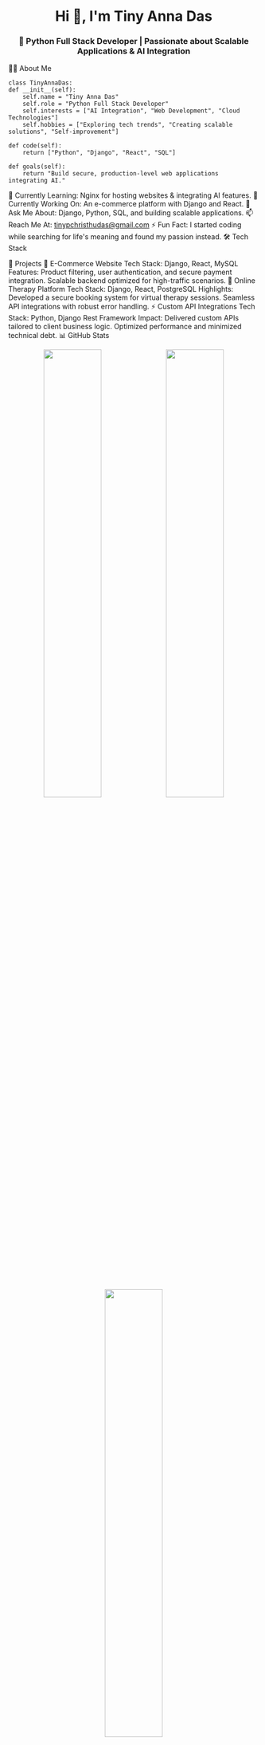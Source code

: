 <h1 align="center">Hi 👋, I'm Tiny Anna Das</h1> <h3 align="center">🚀 Python Full Stack Developer | Passionate about Scalable Applications & AI Integration</h3>
👩‍💻 About Me
    
    class TinyAnnaDas:
    def __init__(self):
        self.name = "Tiny Anna Das"
        self.role = "Python Full Stack Developer"
        self.interests = ["AI Integration", "Web Development", "Cloud Technologies"]
        self.hobbies = ["Exploring tech trends", "Creating scalable solutions", "Self-improvement"]
        
    def code(self):
        return ["Python", "Django", "React", "SQL"]

    def goals(self):
        return "Build secure, production-level web applications integrating AI."

🌱 Currently Learning: Nginx for hosting websites & integrating AI features.
🔭 Currently Working On: An e-commerce platform with Django and React.
💬 Ask Me About: Django, Python, SQL, and building scalable applications.
📫 Reach Me At: tinypchristhudas@gmail.com
⚡ Fun Fact: I started coding while searching for life's meaning and found my passion instead.
🛠 Tech Stack

💼 Projects
🛒 E-Commerce Website
Tech Stack: Django, React, MySQL
Features:
Product filtering, user authentication, and secure payment integration.
Scalable backend optimized for high-traffic scenarios.
🧠 Online Therapy Platform
Tech Stack: Django, React, PostgreSQL
Highlights:
Developed a secure booking system for virtual therapy sessions.
Seamless API integrations with robust error handling.
⚡ Custom API Integrations
Tech Stack: Python, Django Rest Framework
Impact:
Delivered custom APIs tailored to client business logic.
Optimized performance and minimized technical debt.
📊 GitHub Stats
<p align="center"> <img width="48%" src="https://github-readme-stats.vercel.app/api?username=tinyannadas&show_icons=true&theme=radical" /> <img width="48%" src="https://github-readme-streak-stats.herokuapp.com/?user=tinyannadas&theme=radical" /> </p> <p align="center"> <img width="48%" src="https://github-readme-stats.vercel.app/api/top-langs/?username=tinyannadas&layout=compact&theme=radical" /> </p>
🌐 Connect With Me
<p align="center"> <a href="https://twitter.com/tinyannadas" target="_blank"><img src="https://img.shields.io/badge/Twitter-%231DA1F2.svg?style=for-the-badge&logo=Twitter&logoColor=white" alt="Twitter" /></a> <a href="https://linkedin.com/in/tinyannadas" target="_blank"><img src="https://img.shields.io/badge/LinkedIn-%230A66C2.svg?style=for-the-badge&logo=linkedin&logoColor=white" alt="LinkedIn" /></a> <a href="https://instagram.com/tinyannadas" target="_blank"><img src="https://img.shields.io/badge/Instagram-%23E4405F.svg?style=for-the-badge&logo=instagram&logoColor=white" alt="Instagram" /></a> </p>
✍️ Quote That Drives Me
"The best way to predict the future is to invent it." – Alan Kay
